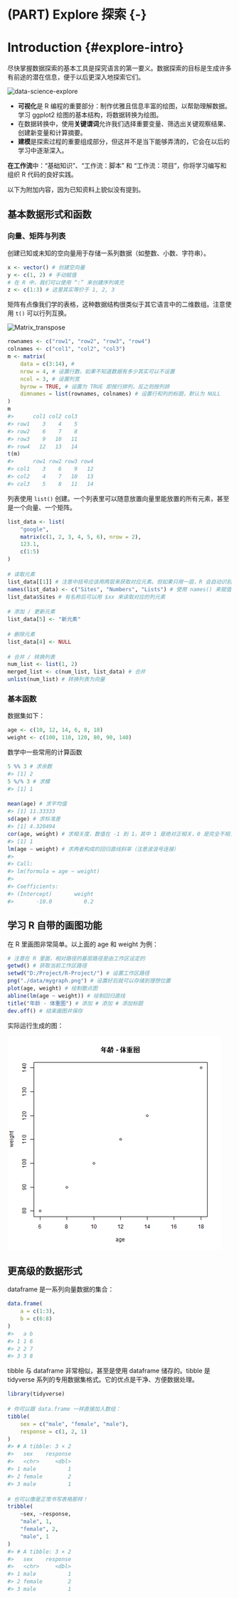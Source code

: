 # (PART) Explore 探索 {-}

# Introduction {#explore-intro}

尽快掌握数据探索的基本工具是探究语言的第一要义。数据探索的目标是生成许多有前途的潜在信息，便于以后更深入地探索它们。

![data-science-explore](https://d33wubrfki0l68.cloudfront.net/795c039ba2520455d833b4034befc8cf360a70ba/558a5/diagrams/data-science-explore.png)

- **可视化**是 R 编程的重要部分：制作优雅且信息丰富的绘图，以帮助理解数据。学习 ggplot2 绘图的基本结构，将数据转换为绘图。
- 在数据转换中，使用**关键谓词**允许我们选择重要变量、筛选出关键观察结果、创建新变量和计算摘要。
- **建模**是探索过程的重要组成部分，但这并不是当下能够弄清的，它会在以后的学习中逐渐深入。

**在工作流**中：“基础知识”、“工作流：脚本” 和 “工作流：项目”，你将学习编写和组织 R 代码的良好实践。

以下为附加内容，因为已知资料上貌似没有提到。

## 基本数据形式和函数

### 向量、矩阵与列表

创建已知或未知的空向量用于存储一系列数据（如整数、小数、字符串）。


```r
x <- vector() # 创建空向量
y <- c(1, 2) # 手动赋值
# 在 R 中，我们可以使用 “:” 来创建序列填充
z <- c(1:3) # 这里其实等价于 1, 2, 3
```

矩阵有点像我们学的表格，这种数据结构很类似于其它语言中的二维数组。注意使用 `t()` 可以行列互换。

![Matrix_transpose](https://www.runoob.com/wp-content/uploads/2020/07/Matrix_transpose.gif)


```r
rownames <- c("row1", "row2", "row3", "row4")
colnames <- c("col1", "col2", "col3")
m <- matrix(
    data = c(3:14), #
    nrow = 4, # 设置行数。如果不知道数据有多少其实可以不设置
    ncol = 3, # 设置列宽
    byrow = TRUE, # 设置为 TRUE 即按行排列，反之则按列排
    dimnames = list(rownames, colnames) # 设置行和列的标题，默认为 NULL
)
m
#>      col1 col2 col3
#> row1    3    4    5
#> row2    6    7    8
#> row3    9   10   11
#> row4   12   13   14
t(m)
#>      row1 row2 row3 row4
#> col1    3    6    9   12
#> col2    4    7   10   13
#> col3    5    8   11   14
```

列表使用 `list()` 创建。一个列表里可以随意放置向量里能放置的所有元素，甚至是一个向量、一个矩阵。


```r
list_data <- list(
    "google",
    matrix(c(1, 2, 3, 4, 5, 6), nrow = 2),
    123.1,
    c(1:5)
)

# 读取元素
list_data[[1]] # 注意中括号应该用两层来获取对应元素。但如果只用一层，R 会自动识别并修正
names(list_data) <- c("Sites", "Numbers", "Lists") # 使用 names() 来赋值名称
list_data$Sites # 有名称后可以用 $xx 来读取对应的列元素

# 添加 / 更新元素
list_data[5] <- "新元素"

# 删除元素
list_data[4] <- NULL

# 合并 / 转换列表
num_list <- list(1, 2)
merged_list <- c(num_list, list_data) # 合并
unlist(num_list) # 转换列表为向量
```

### 基本函数

数据集如下：


```r
age <- c(10, 12, 14, 6, 8, 18)
weight <- c(100, 110, 120, 80, 90, 140)
```

数学中一些常用的计算函数


```r
5 %% 3 # 求余数
#> [1] 2
5 %/% 3 # 求模
#> [1] 1

mean(age) # 求平均值
#> [1] 11.33333
sd(age) # 求标准差
#> [1] 4.320494
cor(age, weight) # 求相关度，数值在 -1 到 1，其中 1 是绝对正相关，0 是完全不相关，-1 是绝对负相关
#> [1] 1
lm(age ~ weight) # 求两者构成的回归直线斜率（注意波浪号连接）
#> 
#> Call:
#> lm(formula = age ~ weight)
#> 
#> Coefficients:
#> (Intercept)       weight  
#>       -10.0          0.2
```

## 学习 R 自带的画图功能

在 R 里画图非常简单。以上面的 age 和 weight 为例：


```r
# 注意在 R 里面，相对路径的基层路径是由工作区设定的
getwd() # 获取当前工作区路径
setwd("D:/Project/R-Project/") # 设置工作区路径
png("./data/mygraph.png") # 设置好后就可以存储到理想位置
plot(age, weight) # 绘制散点图
abline(lm(age ~ weight)) # 绘制回归直线
title("年龄 - 体重图") # 添加 # 添加 # 添加标题
dev.off() # 结束画图并保存
```

实际运行生成的图：

![mygraph](./data/mygraph.png)

## 更高级的数据形式

dataframe 是一系列向量数据的集合：


```r
data.frame(
    a = c(1:3),
    b = c(6:8)
)
#>   a b
#> 1 1 6
#> 2 2 7
#> 3 3 8
```

tibble 与 dataframe 非常相似，甚至是使用 dataframe 储存的。tibble 是 tidyverse 系列的专用数据集格式。它的优点是干净、方便数据处理。


```r
library(tidyverse)

# 你可以跟 data.frame 一样直接加入数组：
tibble(
    sex = c("male", "female", "male"),
    response = c(1, 2, 1)
)
#> # A tibble: 3 × 2
#>   sex    response
#>   <chr>     <dbl>
#> 1 male          1
#> 2 female        2
#> 3 male          1

# 也可以像是正常书写表格那样！
tribble(
    ~sex, ~response,
    "male", 1,
    "female", 2,
    "male", 1
)
#> # A tibble: 3 × 2
#>   sex    response
#>   <chr>     <dbl>
#> 1 male          1
#> 2 female        2
#> 3 male          1
```
